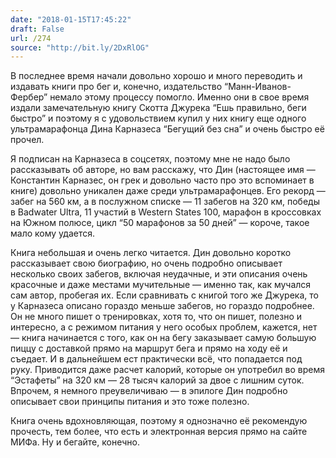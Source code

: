 ```yaml
---
date: "2018-01-15T17:45:22"
draft: False
url: /274
source: "http://bit.ly/2DxRlOG"
---
```


В последнее время начали довольно хорошо и много переводить и издавать книги про бег и, конечно, издательство “Манн-Иванов-Фербер” немало этому процессу помогло. Именно они в свое время издали замечательную книгу Скотта Джурека “Ешь правильно, беги быстро” и поэтому я с удовольствием купил у них книгу еще одного ультрамарафонца Дина Карназеса “Бегущий без сна” и очень быстро её прочел.

Я подписан на Карназеса в соцсетях, поэтому мне не надо было рассказывать об авторе, но вам расскажу, что Дин (настоящее имя — Константин Карназес, он грек и довольно часто про это вспоминает в книге) довольно уникален даже среди ультрамарафонцев. Его рекорд — забег на 560 км, а в послужном списке — 11 забегов на 320 км, победы в Badwater Ultra, 11 участий в Western States 100, марафон в кроссовках на Южном полюсе, цикл “50 марафонов за 50 дней” — короче, такое мало кому удается.

Книга небольшая и очень легко читается. Дин довольно коротко рассказывает свою биографию, но очень подробно описывает несколько своих забегов, включая неудачные, и эти описания очень красочные и даже местами мучительные — именно так, как мучался сам автор, пробегая их. Если сравнивать с книгой того же Джурека, то у Карназеса описано гораздо меньше забегов, но гораздо подробнее. Он не много пишет о тренировках, хотя то, что он пишет, полезно и интересно, а с режимом питания у него особых проблем, кажется, нет — книга начинается с того, как он на бегу заказывает самую большую пиццу с доставкой прямо на маршрут бега и прямо на ходу её и съедает. И в дальнейшем ест практически всё, что попадается под руку. Приводится даже расчет калорий, которые он употребил во время “Эстафеты” на 320 км — 28 тысяч калорий за двое с лишним суток. Впрочем, я немного преувеличиваю — в эпилоге Дин подробно описывает свои принципы питания и это тоже полезно.

Книга очень вдохновляющая, поэтому я однозначно её рекомендую прочесть, тем более, что есть и электронная версия прямо на сайте МИФа. Ну и бегайте, конечно.
